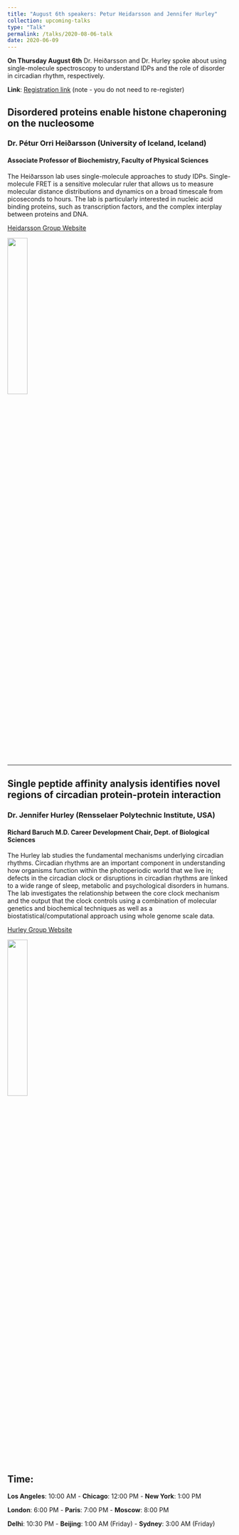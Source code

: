 ```yaml
---
title: "August 6th speakers: Petur Heidarsson and Jennifer Hurley"
collection: upcoming-talks
type: "Talk"
permalink: /talks/2020-08-06-talk
date: 2020-06-09
---
```


**On Thursday August 6th** Dr. Heiðarsson and Dr. Hurley spoke about using single-molecule spectroscopy to understand IDPs and the role of disorder in circadian rhythm, respectively.


**Link**: [Registration link](https://forms.gle/eGgFFj7Tx3wAB2qh9) (note - you do not need to re-register)

## Disordered proteins enable histone chaperoning on the nucleosome
### Dr. Pétur Orri Heiðarsson (University of Iceland, Iceland)

#### Associate Professor of Biochemistry, Faculty of Physical Sciences

The Heiðarsson lab uses single-molecule approaches to study IDPs. Single-molecule FRET is a sensitive molecular ruler that allows us to measure molecular distance distributions and dynamics on a broad timescale from picoseconds to hours. The lab is particularly interested in nucleic acid binding proteins, such as transcription factors, and the complex interplay between proteins and DNA.

[Heidarsson Group Website](http://lifvisindi.hi.is/staff/petur-orri-heidarssons)

<img src="{{site.baseurl}}/images/speakers/2020/heidarsson.jpg" width="30%">


---

## Single peptide affinity analysis identifies novel regions of circadian protein-protein interaction
### Dr. Jennifer Hurley (Rensselaer Polytechnic Institute, USA)

#### Richard Baruch M.D. Career Development Chair, Dept. of Biological Sciences
The Hurley lab studies the fundamental mechanisms underlying circadian rhythms. Circadian rhythms are an important component in understanding how organisms function within the photoperiodic world that we live in; defects in the circadian clock or disruptions in circadian rhythms are linked to a wide range of sleep, metabolic and psychological disorders in humans. The lab investigates the relationship between the core clock mechanism and the output that the clock controls using a combination of molecular genetics and biochemical techniques as well as a biostatistical/computational approach using whole genome scale data.

[Hurley Group Website](https://faculty.rpi.edu/node/34498)

<img src="{{site.baseurl}}/images/speakers/2020/hurley.jpg" width="30%">


## Time:
**Los Angeles**: 10:00 AM - **Chicago**: 12:00 PM  - **New York**: 1:00 PM 

**London**: 6:00 PM - **Paris**: 7:00 PM - **Moscow**: 8:00 PM 

**Delhi**: 10:30 PM - **Beijing**: 1:00 AM (Friday)  - **Sydney**: 3:00 AM (Friday)




